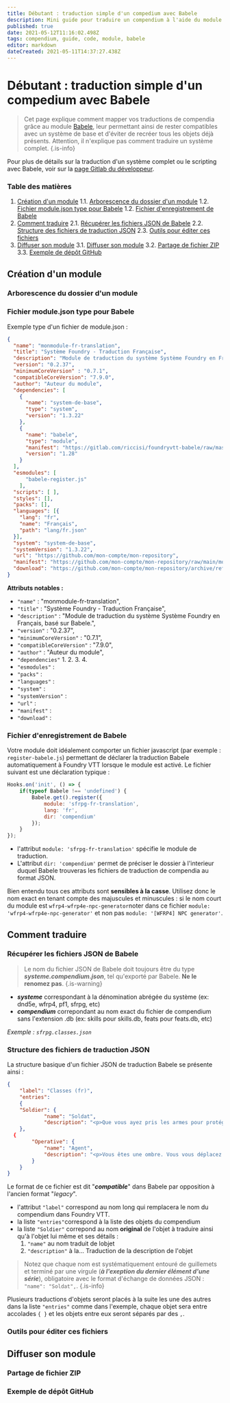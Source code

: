 ```yaml
---
title: Débutant : traduction simple d'un compedium avec Babele
description: Mini guide pour traduire un compendium à l'aide du module Babele
published: true
date: 2021-05-12T11:16:02.498Z
tags: compendium, guide, code, module, babele
editor: markdown
dateCreated: 2021-05-11T14:37:27.438Z
---
```


# Débutant : traduction simple d'un compedium avec Babele
> Cet page explique comment mapper vos traductions de compendia grâce au module [Babele](https://foundryvtt.com/packages/babele/), leur permettant ainsi de rester compatibles avec un système de base et d'éviter de recréer tous les objets déjà présents. Attention, il n'explique pas comment traduire un système complet.
{.is-info}
  
Pour plus de détails sur la traduction d'un système complet ou le scripting avec Babele, voir sur la [page Gitlab du développeur](https://gitlab.com/riccisi/foundryvtt-babele).
  
### Table des matières
1. [Création d'un module](#création-dun-module)
	1.1. [Arborescence du dossier d'un module](#arborescence-du-dossier-dun-module)
	1.2. [Fichier module.json type pour Babele](#fichier-modulejson-type-pour-babele)
	1.2. [Fichier d'enregistrement de Babele](#fichier-denregistrement-de-babele)
2. [Comment traduire](#comment-traduire)
	2.1. [Récupérer les fichiers JSON de Babele](#récupérer-les-fichiers-json-de-babele)
  2.2. [Structure des fichiers de traduction JSON](#structure-des-fichiers-de-traduction-json)
  2.3. [Outils pour éditer ces fichiers](#outils-pour-éditer-ces-fichiers)
3. [Diffuser son module](#diffuser-son-module)
	3.1. [Diffuser son module](#diffuser-son-module)
  3.2. [Partage de fichier ZIP](#partage-de-fichier-zip)
  3.3. [Exemple de dépôt GitHub](#exemple-de-dépôt-github)
  
## Création d'un module
### Arborescence du dossier d'un module

### Fichier module.json type pour Babele
Exemple type d'un fichier de module.json :
```json
{
  "name": "monmodule-fr-translation",
  "title": "Système Foundry - Traduction Française",
  "description": "Module de traduction du système Système Foundry en Français, basé sur Babele.",
  "version": "0.2.37",
  "minimumCoreVersion" : "0.7.1",
  "compatibleCoreVersion": "7.9.0",
  "author": "Auteur du module",
  "dependencies": [
	{
      "name": "system-de-base",
	  "type": "system",
	  "version": "1.3.22"
    },
    {
      "name": "babele",
	  "type": "module",
	  "manifest": "https://gitlab.com/riccisi/foundryvtt-babele/raw/master/module/module.json",
      "version": "1.28"
    }
  ],
  "esmodules": [
      "babele-register.js"
    ],
  "scripts": [ ],
  "styles": [],
  "packs": [],
  "languages": [{
  	"lang": "fr",
  	"name": "Français",
  	"path": "lang/fr.json"  	
  }],
  "system": "system-de-base",
  "systemVersion": "1.3.22",
  "url": "https://github.com/mon-compte/mon-repository",
  "manifest": "https://github.com/mon-compte/mon-repository/raw/main/module.json",
  "download": "https://github.com/mon-compte/mon-repository/archive/refs/heads/main.zip"
}
```
**Attributs notables :**
- `"name"` : "monmodule-fr-translation",
- `"title"` : "Système Foundry - Traduction Française",
- `"description"` : "Module de traduction du système Système Foundry en Français, basé sur Babele.",
- `"version"` : "0.2.37",
- `"minimumCoreVersion"` : "0.7.1",
- `"compatibleCoreVersion"` : "7.9.0",
- `"author"` : "Auteur du module",
- `"dependencies"`
	1. 
  2. 
  3. 
  4. 
- `"esmodules"` :
- `"packs"` :
- `"languages"` :
- `"system"` :
- `"systemVersion"` :
- `"url"` :
- `"manifest"` :
- `"download"` :

### Fichier d'enregistrement de Babele
Votre module doit idéalement comporter un fichier javascript (par exemple : `register-babele.js`) permettant de déclarer la traduction Babele automatiquement à Foundry VTT lorsque le module est activé. Le fichier suivant est une déclaration typique :
```js
Hooks.on('init', () => {
	if(typeof Babele !== 'undefined') {
		Babele.get().register({
			module: 'sfrpg-fr-translation',
			lang: 'fr',
			dir: 'compendium'
		});
	}
});
```
- l'attribut `module: 'sfrpg-fr-translation'` spécifie le module de traduction.
- L'attribut `dir: 'compendium'` permet de préciser le dossier à l'interieur duquel Babele trouveras les fichiers de traduction de compendia au format JSON.
  
Bien entendu tous ces attributs sont **sensibles à la casse**. Utilisez donc le nom exact en tenant compte des majuscules et minuscules : si le nom court du module est `wfrp4-wfrp4e-npc-generator`noter dans ce fichier `module: 'wfrp4-wfrp4e-npc-generator'` et non pas `module: '[WFRP4] NPC generator'`.
    
## Comment traduire

### Récupérer les fichiers JSON de Babele
> Le nom du fichier JSON de Babele doit toujours être du type ***systeme.compendium.json***, tel qu'exporté par Babele. **Ne le renomez pas**.
{.is-warning}
- ***systeme*** correspondant à la dénomination abrégée du système (ex: dnd5e, wfrp4, pf1, sfrpg, etc)
- ***compendium*** correpondant au nom exact du fichier de compendium sans l'extension .db (ex: skills pour skills.db, feats pour feats.db, etc)
 
*Exemple : `sfrpg.classes.json`*
  
### Structure des fichiers de traduction JSON
La structure basique d'un fichier JSON de traduction Babele se présente ainsi :
```json
{
	"label": "Classes (fr)",
	"entries":
	{
   	"Soldier": { 
			"name": "Soldat",  
			"description": "<p>Que vous ayez pris les armes pour protéger les autres ..." 
	},
  {
		"Operative": { 
			"name": "Agent", 
			"description": "<p>Vous êtes une ombre. Vous vous déplacez rapidement ..." 
		}
	}
}

```
Le format de ce fichier est dit "***compatible***" dans Babele par opposition à l'ancien format "*legacy*".
- l'attribut `"label"` correspond au nom long qui remplacera le nom du compendium dans Foundry VTT.
- la liste `"entries"`correspond à la liste des objets du compendium
- la liste `"Soldier"` correpond au nom **original** de l'objet à traduire ainsi qu'à l'objet lui même et ses détails :
	1. `"name"` au nom traduit de lobjet
  2. `"description"` à la... Traduction de la description de l'objet
> Notez que chaque nom est systématiquement entouré de guillemets et terminé par une virgule (***à l'exeption du dernier élément d'une série***), obligatoire avec le format d'échange de données JSON : `"name": "Soldat",`.
{.is-info}

Plusieurs traductions d'objets seront placés à la suite les une des autres dans la liste `"entries"` comme dans l'exemple, chaque objet sera entre accolades `{ }` et les objets entre eux seront séparés par des `,`.  

### Outils pour éditer ces fichiers
 
## Diffuser son module
  
  
### Partage de fichier ZIP
  
  
### Exemple de dépôt GitHub
  
  